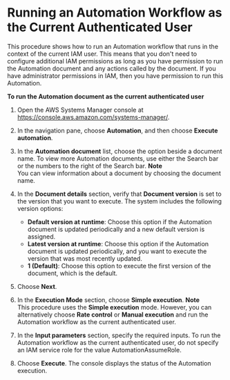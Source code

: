 # Running an Automation Workflow as the Current Authenticated User<a name="automation-walk-security-user"></a>

This procedure shows how to run an Automation workflow that runs in the context of the current IAM user\. This means that you don't need to configure additional IAM permissions as long as you have permission to run the Automation document and any actions called by the document\. If you have administrator permissions in IAM, then you have permission to run this Automation\.

**To run the Automation document as the current authenticated user**

1. Open the AWS Systems Manager console at [https://console\.aws\.amazon\.com/systems\-manager/](https://console.aws.amazon.com/systems-manager/)\.

1. In the navigation pane, choose **Automation**, and then choose **Execute automation**\.

1. In the **Automation document** list, choose the option beside a document name\. To view more Automation documents, use either the Search bar or the numbers to the right of the Search bar\. 
**Note**  
You can view information about a document by choosing the document name\.

1. In the **Document details** section, verify that **Document version** is set to the version that you want to execute\. The system includes the following version options: 
   + **Default version at runtime**: Choose this option if the Automation document is updated periodically and a new default version is assigned\.
   + **Latest version at runtime**: Choose this option if the Automation document is updated periodically, and you want to execute the version that was most recently updated\.
   + **1 \(Default\)**: Choose this option to execute the first version of the document, which is the default\.

1. Choose **Next**\.

1. In the **Execution Mode** section, choose **Simple execution**\.
**Note**  
This procedure uses the **Simple execution** mode\. However, you can alternatively choose **Rate control** or **Manual execution** and run the Automation workflow as the current authenticated user\.

1. In the **Input parameters** section, specify the required inputs\. To run the Automation workflow as the current authenticated user, do not specify an IAM service role for the value AutomationAssumeRole\.

1. Choose **Execute**\. The console displays the status of the Automation execution\.